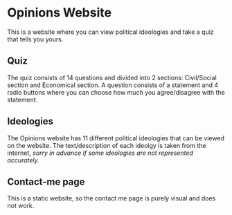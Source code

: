 # Opinions Website
This is a website where you can view political ideologies and take a quiz that tells you yours.

## Quiz
The quiz consists of 14 questions and divided into 2 sections: Civil/Social section and Economical section.
A question consists of a statement and 4 radio buttons where you can choose how much you agree/disagree with the statement.

## Ideologies
The Opinions website has 11 different political ideologies that can be viewed on the website. 
The text/description of each ideolgy is taken from the internet, 
_sorry in advance if some ideologies are not represented accurately._

## Contact-me page
This is a static website, so the contact me page is purely visual and does not work.
